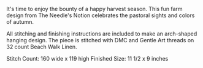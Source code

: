 It's time to enjoy the bounty of a happy harvest season. This fun farm design from The Needle's Notion celebrates the pastoral sights and colors of autumn.

All stitching and finishing instructions are included to make an arch-shaped hanging design. The piece is stitched with DMC and Gentle Art threads on 32 count Beach Walk Linen.

Stitch Count: 160 wide x 119 high
Finished Size: 11 1/2 x 9 inches
